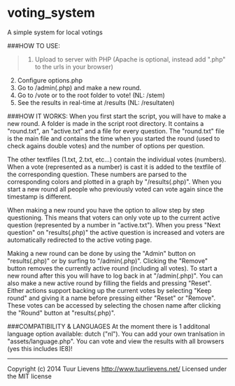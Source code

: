 voting_system
=============

A simple system for local votings

###HOW TO USE:
>1. Upload to server with PHP (Apache is optional, instead add ".php" to the urls in your browser)
2. Configure options.php
3. Go to /admin(.php) and make a new round.
4. Go to /vote or to the root folder to vote! (NL: /stem)
5. See the results in real-time at /results (NL: /resultaten)

###HOW IT WORKS:
When you first start the script, you will have to make a new round.
A folder is made in the script root directory. It contains a "round.txt", an "active.txt" and a file for every question.
The "round.txt" file is the main file and contains the time when you started the round (used to check agains double votes) and the number of options per question.

The other textfiles (1.txt, 2.txt, etc...) contain the individual votes (numbers).
When a vote (represented as a number) is cast it is added to the textfile of the corresponding question.
These numbers are parsed to the corresponding colors and plotted in a graph by "/results(.php)".
When you start a new round all people who previously voted can vote again since the timestamp is different.

When making a new round you have the option to allow step by step questioning. This means that voters can only vote up to the current active question (represented by a number in "active.txt"). When you press "Next question" on "results(.php)" the active question is increased and voters are automatically redirected to the active voting page.

Making a new round can be done by using the "Admin" button on "results(.php)" or by surfing to "/admin(.php)".
Clicking the "Remove" button removes the currently active round (including all votes). To start a new round after this you will have to log back in at "/admin(.php)".
You can also make a new active round by filling the fields and pressing "Reset".
Either actions support backing up the current votes by selecting "Keep round" and giving it a name before pressing either "Reset" or "Remove". These votes can be accessed by selecting the chosen name after clicking the "Round" button at "results(.php)".

###COMPATIBILITY & LANGUAGES
At the moment there is 1 additonal language option available: dutch ("nl").
You can add your own tranlsation in "assets/language.php".
You can vote and view the results with all browsers (yes this includes IE8)!

-------------

Copyright (c) 2014 Tuur Lievens
http://www.tuurlievens.net/
Licensed under the MIT license
